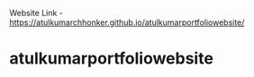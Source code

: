 Website Link - https://atulkumarchhonker.github.io/atulkumarportfoliowebsite/

# atulkumarportfoliowebsite
